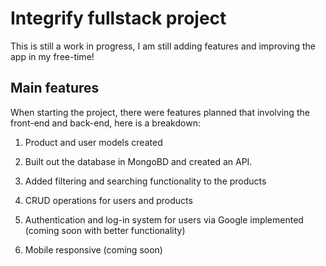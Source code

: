 # Integrify fullstack project

This is still a work in progress, I am still adding features and improving the app in my free-time!

## Main features

When starting the project, there were features planned that involving the front-end and back-end, here is a breakdown:

1. Product and user models created

2. Built out the database in MongoBD and created an API.

3. Added filtering and searching functionality to the products

4. CRUD operations for users and products

5. Authentication and log-in system for users via Google implemented (coming soon with better functionality)

6. Mobile responsive (coming soon)
